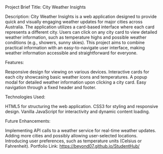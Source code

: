 Project Brief
Title: City Weather Insights

Description: City Weather Insights is a web application designed to provide quick and visually engaging weather updates for major cities across Australia. The application utilizes a card-based interface where each card represents a different city. Users can click on any city card to view detailed weather information, such as temperature highs and possible weather conditions (e.g., showers, sunny skies). This project aims to combine practical information with an easy-to-navigate user interface, making weather information accessible and straightforward for everyone.

Features:

Responsive design for viewing on various devices.
Interactive cards for each city showcasing basic weather icons and temperatures.
A popup modal for detailed weather information upon clicking a city card.
Easy navigation through a fixed header and footer.

Technologies Used:

HTML5 for structuring the web application.
CSS3 for styling and responsive design.
Vanilla JavaScript for interactivity and dynamic content loading.

Future Enhancements:

Implementing API calls to a weather service for real-time weather updates.
Adding more cities and possibly allowing user-selected locations.
Introducing user preferences, such as temperature units (Celsius or Fahrenheit).
Portfolio Link: https://beyond07.github.io/StudentHub/
